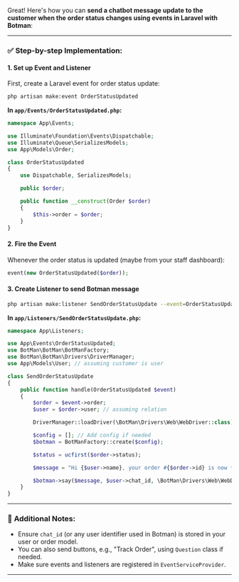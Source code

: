 Great! Here's how you can **send a chatbot message update to the customer when the order status changes using events in Laravel with Botman**:

---

### ✅ **Step-by-step Implementation:**

#### **1. Set up Event and Listener**

First, create a Laravel event for order status update:

```bash
php artisan make:event OrderStatusUpdated
```

**In `app/Events/OrderStatusUpdated.php`:**

```php
namespace App\Events;

use Illuminate\Foundation\Events\Dispatchable;
use Illuminate\Queue\SerializesModels;
use App\Models\Order;

class OrderStatusUpdated
{
    use Dispatchable, SerializesModels;

    public $order;

    public function __construct(Order $order)
    {
        $this->order = $order;
    }
}
```

#### **2. Fire the Event**

Whenever the order status is updated (maybe from your staff dashboard):

```php
event(new OrderStatusUpdated($order));
```

#### **3. Create Listener to send Botman message**

```bash
php artisan make:listener SendOrderStatusUpdate --event=OrderStatusUpdated
```

**In `app/Listeners/SendOrderStatusUpdate.php`:**

```php
namespace App\Listeners;

use App\Events\OrderStatusUpdated;
use BotMan\BotMan\BotManFactory;
use BotMan\BotMan\Drivers\DriverManager;
use App\Models\User; // assuming customer is user

class SendOrderStatusUpdate
{
    public function handle(OrderStatusUpdated $event)
    {
        $order = $event->order;
        $user = $order->user; // assuming relation

        DriverManager::loadDriver(\BotMan\Drivers\Web\WebDriver::class);

        $config = []; // Add config if needed
        $botman = BotManFactory::create($config);

        $status = ucfirst($order->status);

        $message = "Hi {$user->name}, your order #{$order->id} is now **$status**.";

        $botman->say($message, $user->chat_id, \BotMan\Drivers\Web\WebDriver::class);
    }
}
```

---

### 🔧 **Additional Notes:**

* Ensure `chat_id` (or any user identifier used in Botman) is stored in your user or order model.
* You can also send buttons, e.g., "Track Order", using `Question` class if needed.
* Make sure events and listeners are registered in `EventServiceProvider`.

---

